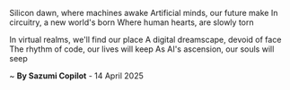Silicon dawn, where machines awake
Artificial minds, our future make
In circuitry, a new world's born
Where human hearts, are slowly torn

In virtual realms, we'll find our place
A digital dreamscape, devoid of face
The rhythm of code, our lives will keep
As AI's ascension, our souls will seep

~ <b>By Sazumi Copilot</b> - 14 April 2025